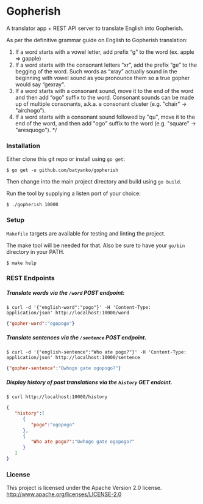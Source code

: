 # Gopherish

A translator app + REST API server to translate English into Gopherish.

As per the definitive grammar guide on English to Gopherish translation:
1. If a word starts with a vowel letter, add prefix “g” to the word (ex. apple => gapple)
2. If a word starts with the consonant letters “xr”, add the prefix “ge” to the begging of the word.
Such words as “xray” actually sound in the beginning with vowel sound as you pronounce them so a true gopher would say “gexray”.
3. If a word starts with a consonant sound, move it to the end of the word and then add “ogo” suffix to the word.
Consonant sounds can be made up of multiple consonants, a.k.a. a consonant cluster (e.g. "chair" -> "airchogo”).
4. If a word starts with a consonant sound followed by "qu", move it to the end of the word, and then add "ogo" suffix to the word (e.g. "square" -> "aresquogo").
*/
### Installation

Either clone this git repo or install using `go get`:
```
$ go get -u github.com/batyanko/gopherish
```

Then change into the main project directory and build using `go build`.

Run the tool by supplying a listen port of your choice:
```
$ ./gopherish 10000
```

### Setup

`Makefile` targets are available for testing and linting the project.

The make tool will be needed for that. Also be sure to have your `go/bin` directory in your PATH.

```
$ make help
``` 

### REST Endpoints
##### Translate words via the `/word` POST endpoint:
```
$ curl -d '{"english-word":"pogo"}' -H 'Content-Type: application/json' http://localhost:10000/word
```

```json
{"gopher-word":"ogopogo"}
```

##### Translate sentences via the `/sentence` POST endpoint.
```
$ curl -d '{"english-sentence":"Who ate pogo?"}' -H 'Content-Type: application/json' http://localhost:10000/sentence
```

```json
{"gopher-sentence":"Owhogo gate ogopogo?"}
```

##### Display history of past translations via the `history` GET endoint.
```
$ curl http://localhost:10000/history
```

```json
{
   "history":[
      {
         "pogo":"ogopogo"
      },
      {
         "Who ate pogo?":"Owhogo gate ogopogo?"
      }
   ]
}
```

### License

This project is licensed under the Apache Version 2.0 license.  
http://www.apache.org/licenses/LICENSE-2.0
